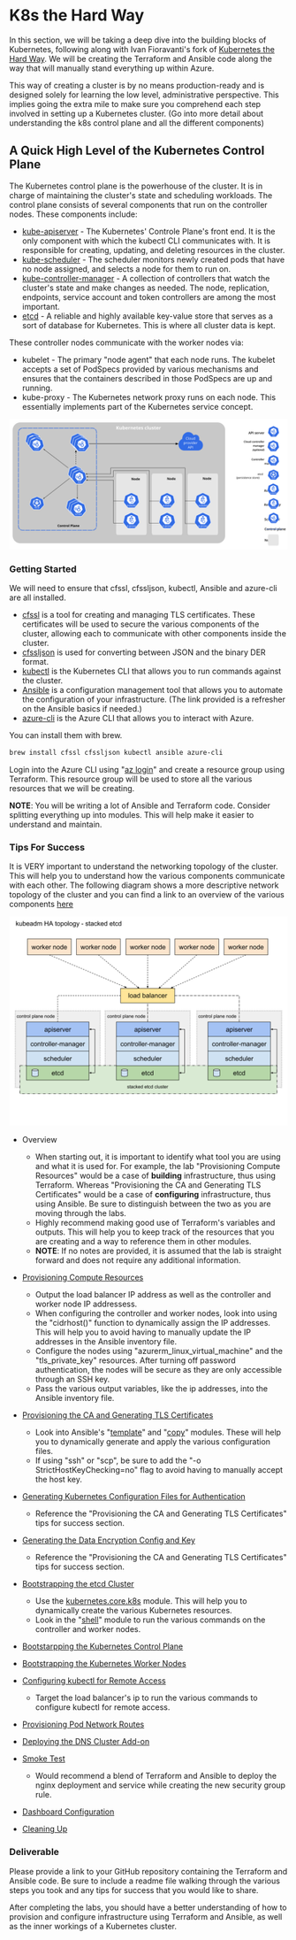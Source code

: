 # K8s the Hard Way
In this section, we will be taking a deep dive into the building blocks of Kubernetes, following along with Ivan Fioravanti's fork of [Kubernetes the Hard Way](https://github.com/ivanfioravanti/kubernetes-the-hard-way-on-azure). We will be creating the Terraform and Ansible code along the way that will manually stand everything up within Azure.

This way of creating a cluster is by no means production-ready and is designed solely for learning the low level, administrative perspective. This implies going the extra mile to make sure you comprehend each step involved in setting up a Kubernetes cluster. (Go into more detail about understanding the k8s control plane and all the different components)

## A Quick High Level of the Kubernetes Control Plane
The Kubernetes control plane is the powerhouse of the cluster. It is in charge of maintaining the cluster's state and scheduling workloads. The control plane consists of several components that run on the controller nodes. These components include:
- [kube-apiserver]("https://kubernetes.io/docs/reference/command-line-tools-reference/kube-apiserver/") - The Kubernetes' Controle Plane's front end. It is the only component with which the kubectl CLI communicates with. It is responsible for creating, updating, and deleting resources in the cluster.
- [kube-scheduler]("https://kubernetes.io/docs/reference/command-line-tools-reference/kube-scheduler/") - The scheduler monitors newly created pods that have no node assigned, and selects a node for them to run on.
- [kube-controller-manager]("https://kubernetes.io/docs/reference/command-line-tools-reference/kube-controller-manager/") - A collection of controllers that watch the cluster's state and make changes as needed. The node, replication, endpoints, service account and token controllers are among the most important.
- [etcd]("https://etcd.io/") - A reliable and highly available key-value store that serves as a sort of database for Kubernetes. This is where all cluster data is kept.

These controller nodes communicate with the worker nodes via:
- kubelet - The primary "node agent" that each node runs. The kubelet accepts a set of PodSpecs provided by various mechanisms and ensures that the containers described in those PodSpecs are up and running.
- kube-proxy - The Kubernetes network proxy runs on each node. This essentially implements part of the Kubernetes service concept.

![Kubernetes Cluster](img7/k8sthw-components-of-kubernetes.svg ':class=cluster')

### Getting Started

We will need to ensure that cfssl, cfssljson, kubectl, Ansible and azure-cli are all installed.

- [cfssl]("https://github.com/cloudflare/cfssl") is a tool for creating and managing TLS certificates. These certificates will be used to secure the various components of the cluster, allowing each to communicate with other components inside the cluster.
- [cfssljson]("https://github.com/cloudflare/cfssl") is used for converting between JSON and the binary DER format.
- [kubectl]("https://kubernetes.io/docs/reference/kubectl/") is the Kubernetes CLI that allows you to run commands against the cluster.
- [Ansible]("https://www.ansible.com/resources/get-started") is a configuration management tool that allows you to automate the configuration of your infrastructure. (The link provided is a refresher on the Ansible basics if needed.)
- [azure-cli]("https://learn.microsoft.com/en-us/cli/azure/") is the Azure CLI that allows you to interact with Azure.

You can install them with brew.

```bash
brew install cfssl cfssljson kubectl ansible azure-cli
```

Login into the Azure CLI using "[az login]("https://learn.microsoft.com/en-us/cli/azure/authenticate-azure-cli")" and create a resource group using Terraform. This resource group will be used to store all the various resources that we will be creating.

**NOTE**: You will be writing a lot of Ansible and Terraform code. Consider splitting everything up into modules. This will help make it easier to understand and maintain.

### Tips For Success

It is VERY important to understand the networking topology of the cluster. This will help you to understand how the various components communicate with each other. The following diagram shows a more descriptive network topology of the cluster and you can find a link to an overview of the various components [here]("https://kubernetes.io/docs/concepts/overview/components/")

![Kubernetes Cluster](img7/k8sthw-network-topology.svg ':class=cluster')

- Overview
  - When starting out, it is important to identify what tool you are using and what it is used for. For example, the lab "Provisioning Compute Resources" would be a case of **building** infrastructure, thus using Terraform. Whereas "Provisioning the CA and Generating TLS Certificates" would be a case of **configuring** infrastructure, thus using Ansible. Be sure to distinguish between the two as you are moving through the labs.
  - Highly recommend making good use of Terraform's variables and outputs. This will help you to keep track of the resources that you are creating and a way to reference them in other modules.
  - **NOTE**: If no notes are provided, it is assumed that the lab is straight forward and does not require any additional information.

- [Provisioning Compute Resources]("https://github.com/ivanfioravanti/kubernetes-the-hard-way-on-azure/blob/master/docs/03-compute-resources.md")
    - Output the load balancer IP address as well as the controller and worker node IP addressess.
    - When configuring the controller and worker nodes, look into using the "cidrhost()" function to dynamically assign the IP addresses. This will help you to avoid having to manually update the IP addresses in the Ansible inventory file.
    - Configure the nodes using "azurerm_linux_virtual_machine" and the "tls_private_key" resources. After turning off password authentication, the nodes will be secure as they are only accessible through an SSH key.
    - Pass the various output variables, like the ip addresses, into the Ansible inventory file.

- [Provisioning the CA and Generating TLS Certificates]("https://github.com/ivanfioravanti/kubernetes-the-hard-way-on-azure/blob/master/docs/04-certificate-authority.md")
    - Look into Ansible's "[template]("https://docs.ansible.com/ansible/latest/collections/ansible/builtin/template_module.html")" and "[copy]("https://docs.ansible.com/ansible/latest/collections/ansible/builtin/copy_module.html")" modules. These will help you to dynamically generate and apply the various configuration files.
    - If using "ssh" or "scp", be sure to add the "-o StrictHostKeyChecking=no" flag to avoid having to manually accept the host key.

- [Generating Kubernetes Configuration Files for Authentication]("https://github.com/ivanfioravanti/kubernetes-the-hard-way-on-azure/blob/master/docs/05-kubernetes-configuration-files.md")
    - Reference the "Provisioning the CA and Generating TLS Certificates" tips for success section.

- [Generating the Data Encryption Config and Key]("https://github.com/ivanfioravanti/kubernetes-the-hard-way-on-azure/blob/master/docs/06-data-encryption-keys.md")
    - Reference the "Provisioning the CA and Generating TLS Certificates" tips for success section.

- [Bootstrapping the etcd Cluster]("https://github.com/ivanfioravanti/kubernetes-the-hard-way-on-azure/blob/master/docs/07-bootstrapping-etcd.md")
    - Use the [kubernetes.core.k8s]("https://docs.ansible.com/ansible/latest/collections/kubernetes/core/k8s_module.html") module. This will help you to dynamically create the various Kubernetes resources.
    - Look in the "[shell]("https://docs.ansible.com/ansible/latest/collections/ansible/builtin/shell_module.html")" module to run the various commands on the controller and worker nodes.

- [Bootstarpping the Kubernetes Control Plane]("https://github.com/ivanfioravanti/kubernetes-the-hard-way-on-azure/blob/master/docs/08-bootstrapping-kubernetes-controllers.md")

- [Bootstrapping the Kubernetes Worker Nodes]("https://github.com/ivanfioravanti/kubernetes-the-hard-way-on-azure/blob/master/docs/09-bootstrapping-kubernetes-workers.md")

- [Configuring kubectl for Remote Access]("https://github.com/ivanfioravanti/kubernetes-the-hard-way-on-azure/blob/master/docs/10-configuring-kubectl.md")
    - Target the load balancer's ip to run the various commands to configure kubectl for remote access.

- [Provisioning Pod Network Routes]("https://github.com/ivanfioravanti/kubernetes-the-hard-way-on-azure/blob/master/docs/11-pod-network-routes.md")

- [Deploying the DNS Cluster Add-on]("https://github.com/ivanfioravanti/kubernetes-the-hard-way-on-azure/blob/master/docs/12-dns-addon.md")

- [Smoke Test]("https://github.com/ivanfioravanti/kubernetes-the-hard-way-on-azure/blob/master/docs/13-smoke-test.md")
    - Would recommend a blend of Terraform and Ansible to deploy the nginx deployment and service while creating the new security group rule.

- [Dashboard Configuration]("https://github.com/ivanfioravanti/kubernetes-the-hard-way-on-azure/blob/master/docs/14-dashboard.md")

- [Cleaning Up]("https://github.com/ivanfioravanti/kubernetes-the-hard-way-on-azure/blob/master/docs/15-cleanup.md")

### Deliverable

Please provide a link to your GitHub repository containing the Terraform and Ansible code. Be sure to include a readme file walking through the various steps you took and any tips for success that you would like to share.

After completing the labs, you should have a better understanding of how to provision and configure infrastructure using Terraform and Ansible, as well as the inner workings of a Kubernetes cluster.